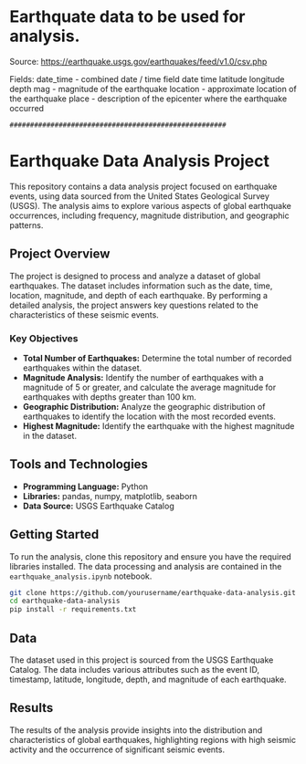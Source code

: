 # Earthquate data to be used for analysis.

Source: https://earthquake.usgs.gov/earthquakes/feed/v1.0/csv.php

Fields: 
    date_time - combined date / time field
    date
    time
    latitude 
    longitude
    depth 
    mag - magnitude of the earthquake
    location - approximate location of the earthquake
    place - description of the epicenter where the earthquake occurred

    #####################################################

# Earthquake Data Analysis Project

This repository contains a data analysis project focused on earthquake events, using data sourced from the United States Geological Survey (USGS). The analysis aims to explore various aspects of global earthquake occurrences, including frequency, magnitude distribution, and geographic patterns.

## Project Overview

The project is designed to process and analyze a dataset of global earthquakes. The dataset includes information such as the date, time, location, magnitude, and depth of each earthquake. By performing a detailed analysis, the project answers key questions related to the characteristics of these seismic events.

### Key Objectives

- **Total Number of Earthquakes:** Determine the total number of recorded earthquakes within the dataset.
- **Magnitude Analysis:** Identify the number of earthquakes with a magnitude of 5 or greater, and calculate the average magnitude for earthquakes with depths greater than 100 km.
- **Geographic Distribution:** Analyze the geographic distribution of earthquakes to identify the location with the most recorded events.
- **Highest Magnitude:** Identify the earthquake with the highest magnitude in the dataset.

## Tools and Technologies

- **Programming Language:** Python
- **Libraries:** pandas, numpy, matplotlib, seaborn
- **Data Source:** USGS Earthquake Catalog

## Getting Started

To run the analysis, clone this repository and ensure you have the required libraries installed. The data processing and analysis are contained in the `earthquake_analysis.ipynb` notebook.

```bash
git clone https://github.com/yourusername/earthquake-data-analysis.git
cd earthquake-data-analysis
pip install -r requirements.txt
```

## Data

The dataset used in this project is sourced from the USGS Earthquake Catalog. The data includes various attributes such as the event ID, timestamp, latitude, longitude, depth, and magnitude of each earthquake.

## Results

The results of the analysis provide insights into the distribution and characteristics of global earthquakes, highlighting regions with high seismic activity and the occurrence of significant seismic events.


